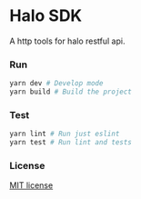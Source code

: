 # Halo SDK

A http tools for halo restful api.

### Run

```bash
yarn dev # Develop mode
yarn build # Build the project
```

### Test

```bash
yarn lint # Run just eslint
yarn test # Run lint and tests
```

### License

[MIT license](/LICENSE)
